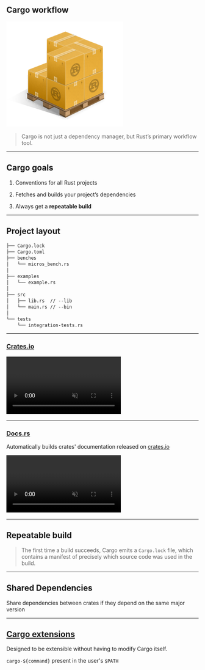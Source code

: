 ## Cargo workflow
![cargo logo](/assets/img/cargo_logo.png)

> Cargo is not just a dependency manager, but Rust’s primary workflow tool.

---

## Cargo goals

1. Conventions for all Rust projects

2. Fetches and builds your project’s dependencies

3. Always get a **repeatable build**

---

## Project layout

```
├── Cargo.lock
├── Cargo.toml
├── benches
│   └── micros_bench.rs
│
├── examples
│   └── example.rs
│
├── src
│   ├── lib.rs  // --lib
│   └── main.rs // --bin
│
└── tests
    └── integration-tests.rs
```

---

### [Crates.io](https://crates.io/) 
<video autoplay muted loop>
    <source data-src="/assets/img/cargo.mp4" type="video/mp4" />
</video>

---

### [Docs.rs](https://docs.rs/)

Automatically builds crates' documentation released on [crates.io](https://crates.io/)

<video autoplay muted loop>
    <source data-src="/assets/img/docs_rs.mp4" type="video/mp4" />
</video>

---

## Repeatable build

> The first time a build succeeds, Cargo emits a `Cargo.lock` file, which contains a manifest of precisely which source code was used in the build. 

---

## Shared Dependencies

Share dependencies between crates if they depend on the same major version

---

## [Cargo extensions](https://github.com/rust-lang/cargo/wiki/Third-party-cargo-subcommands)

Designed to be extensible without having to modify Cargo itself. 


`cargo-${command}` present in the user's `$PATH`
